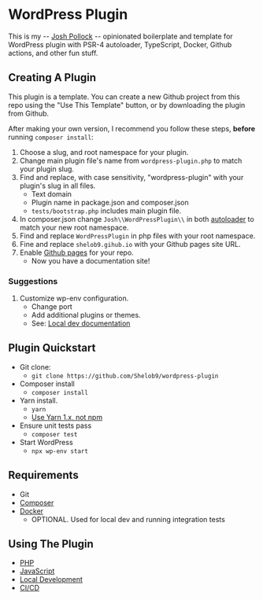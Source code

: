# WordPress Plugin

This is my -- [Josh Pollock](https://joshpress.net) -- opinionated boilerplate and template for WordPress plugin with PSR-4 autoloader, TypeScript, Docker, Github actions, and other fun stuff.

## Creating A Plugin

This plugin is a template. You can create a new Github project from this repo using the "Use This Template" button, or by downloading the plugin from Github. 

After making your own version, I recommend you follow these steps, **before** running `composer install`:

1. Choose a slug, and root namespace for your plugin.
1. Change main plugin file's name from `wordpress-plugin.php` to match your plugin slug.
1. Find and replace, with case sensitivity, "wordpress-plugin" with your plugin's slug in all files.
    - Text domain
    - Plugin name in package.json and composer.json
    - `tests/bootstrap.php` includes main plugin file.
1. In composer.json change `Josh\\WordPressPlugin\\` in both [autoloader](https://getcomposer.org/doc/01-basic-usage.md#autoloading) to match your new root namespace.
1. Find and replace `WordPressPlugin` in php files with your root namespace.
1. Fine and replace `shelob9.gihub.io` with your Github pages site URL.
1. Enable [Github pages](https://pages.github.com/) for your repo.
    - Now you have a documentation site!

### Suggestions

1. Customize wp-env configuration.
    - Change port
    - Add additional plugins or themes.
    - See: [Local dev documentation](https://shelob9.github.io/wordpress-plugin/local-dev)
    
## Plugin Quickstart

- Git clone:
    - `git clone https://github.com/Shelob9/wordpress-plugin`
- Composer install
    - `composer install`
- Yarn install.
    - `yarn`
    - [Use Yarn 1.x, not npm](https://dev.to/shelob9/why-i-use-yarn-not-npm-dkk)
- Ensure unit tests pass
    - `composer test`
- Start WordPress
    - `npx wp-env start`
    
## Requirements

- Git
- [Composer](https://getcomposer.org/download/)
- [Docker](https://docs.docker.com/get-docker/)
    - OPTIONAL. Used for local dev and running integration tests

## Using The Plugin
- [PHP](https://shelob9.github.io/wordpress-plugin/php)
- [JavaScript](https://shelob9.github.io/wordpress-plugin/javascript)
- [Local Development](https://shelob9.github.io/wordpress-plugin/local-dev)
- [CI/CD](https://shelob9.github.io/wordpress-plugin/cicd)